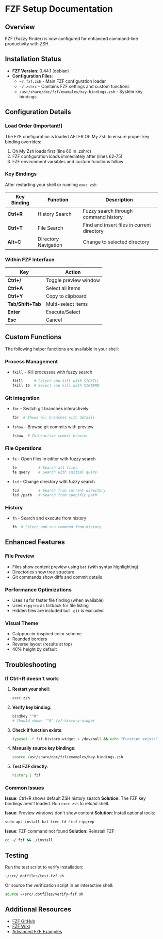 # FZF Setup Documentation

## Overview
FZF (Fuzzy Finder) is now configured for enhanced command-line productivity with ZSH.

## Installation Status
- **FZF Version**: 0.44.1 (debian)
- **Configuration Files**: 
  - `~/.fzf.zsh` - Main FZF configuration loader
  - `~/.zshrc` - Contains FZF settings and custom functions
  - `/usr/share/doc/fzf/examples/key-bindings.zsh` - System key bindings

## Configuration Details

### Load Order (Important!)
The FZF configuration is loaded AFTER Oh My Zsh to ensure proper key binding overrides:
1. Oh My Zsh loads first (line 60 in .zshrc)
2. FZF configuration loads immediately after (lines 62-75)
3. FZF environment variables and custom functions follow

### Key Bindings
After restarting your shell or running `exec zsh`:

| Key Binding | Function | Description |
|------------|----------|-------------|
| **Ctrl+R** | History Search | Fuzzy search through command history |
| **Ctrl+T** | File Search | Find and insert files in current directory |
| **Alt+C** | Directory Navigation | Change to selected directory |

### Within FZF Interface
| Key | Action |
|-----|--------|
| **Ctrl+/** | Toggle preview window |
| **Ctrl+A** | Select all items |
| **Ctrl+Y** | Copy to clipboard |
| **Tab/Shift+Tab** | Multi-select items |
| **Enter** | Execute/Select |
| **Esc** | Cancel |

## Custom Functions
The following helper functions are available in your shell:

### Process Management
- `fkill` - Kill processes with fuzzy search
  ```bash
  fkill     # Select and kill with SIGKILL
  fkill 15  # Select and kill with SIGTERM
  ```

### Git Integration
- `fbr` - Switch git branches interactively
  ```bash
  fbr  # Shows all branches with details
  ```

- `fshow` - Browse git commits with preview
  ```bash
  fshow  # Interactive commit browser
  ```

### File Operations
- `fe` - Open files in editor with fuzzy search
  ```bash
  fe          # Search all files
  fe query    # Search with initial query
  ```

- `fcd` - Change directory with fuzzy search
  ```bash
  fcd         # Search from current directory
  fcd /path   # Search from specific path
  ```

### History
- `fh` - Search and execute from history
  ```bash
  fh  # Select and run command from history
  ```

## Enhanced Features

### File Preview
- Files show content preview using `bat` (with syntax highlighting)
- Directories show tree structure
- Git commands show diffs and commit details

### Performance Optimizations
- Uses `fd` for faster file finding (when available)
- Uses `ripgrep` as fallback for file listing
- Hidden files are included but `.git` is excluded

### Visual Theme
- Catppuccin-inspired color scheme
- Rounded borders
- Reverse layout (results at top)
- 40% height by default

## Troubleshooting

### If Ctrl+R doesn't work:

1. **Restart your shell**:
   ```bash
   exec zsh
   ```

2. **Verify key binding**:
   ```bash
   bindkey "^R"
   # Should show: "^R" fzf-history-widget
   ```

3. **Check if function exists**:
   ```bash
   typeset -f fzf-history-widget > /dev/null && echo "Function exists" || echo "Function missing"
   ```

4. **Manually source key bindings**:
   ```bash
   source /usr/share/doc/fzf/examples/key-bindings.zsh
   ```

5. **Test FZF directly**:
   ```bash
   history | fzf
   ```

### Common Issues

**Issue**: Ctrl+R shows default ZSH history search
**Solution**: The FZF key bindings aren't loaded. Run `exec zsh` to reload shell.

**Issue**: Preview windows don't show content
**Solution**: Install optional tools:
```bash
sudo apt install bat tree fd-find ripgrep
```

**Issue**: FZF command not found
**Solution**: Reinstall FZF:
```bash
cd ~/.fzf && ./install
```

## Testing
Run the test script to verify installation:
```bash
~/src/.dotfiles/test-fzf.sh
```

Or source the verification script in an interactive shell:
```bash
source ~/src/.dotfiles/verify-fzf.sh
```

## Additional Resources
- [FZF GitHub](https://github.com/junegunn/fzf)
- [FZF Wiki](https://github.com/junegunn/fzf/wiki)
- [Advanced FZF Examples](https://github.com/junegunn/fzf/blob/master/ADVANCED.md)